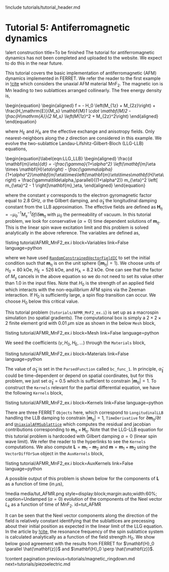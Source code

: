 !include tutorials/tutorial_header.md

# Tutorial 5: Antiferromagnetic dynamics

!alert construction title=To be finished
The tutorial for antiferromagnetic dynamics has not been completed and uploaded to the website. We expect to do this in the near future.

This tutorial covers the basic implementation of antiferromagnetic (AFM) dynamics implemented in FERRET. We refer the reader to the first example in [!cite](Rezende2019) which considers the unaxial AFM material $\mathrm{MnF}_2$. The magnetic ion is $\mathrm{Mn}$ leading to two sublattices arranged collinearly. The free energy density is,

\begin{equation}
  \begin{aligned}
    f = - H_0 \left(M_{1z} + M_{2z}\right) + \frac{H_\mathrm{E}}{M_s} \mathbf{M}_1 \cdot \mathbf{M}_2 - \frac{H_\mathrm{A}}{2 M_s} \left(M_{1z}^2 + M_{2z}^2\right)
  \end{aligned}
\end{equation}

where $H_\mathrm{E}$ and $H_\mathrm{A}$ are the effective exchange and anisotropy fields. Only nearest-neighbors along the $z$ direction are considered in this example. We evolve the two-sublattice Landau-Lifshitz-Gilbert-Bloch (LLG-LLB) equations,

\begin{equation}\label{eqn:LLG_LLB}
  \begin{aligned}
    \frac{d \mathbf{m}_\eta}{dt} = -\frac{\gamma}{1+\alpha^2} \left(\mathbf{m}_\eta \times \mathbf{H}_\eta\right) - \frac{\gamma\alpha}{1+\alpha^2}\mathbf{m}_\eta\times\left(\mathbf{m}_\eta\times\mathbf{H}_\eta\right) + \frac{\gamma\tilde\alpha_\parallel}{(1+\alpha^2)} m_{\eta}^2 \left[ m_{\eta}^2 - 1 \right]\mathbf{m}_\eta,
  \end{aligned}
\end{equation}

where the constant $\gamma$ corresponds to the electron gyromagnetic factor equal to $2.8$ GHz, $\alpha$ the Gilbert damping, and $\tilde\alpha_\parallel$ the longitudinal damping constant from the LLB approximation. The effective fields are defined as $\mathbf{H}_\eta = - \mu_0^{-1} M_s^{-1} \delta f / \delta \mathbf{m}_\eta$ with $\mu_0$ the permeability of vacuum. In this tutorial problem, we look for conservative ($\alpha = 0$) time dependent solutions of $\mathbf{m}_\eta$. This is the linear spin wave excitation limit and this problem is solved analytically in the above reference. The variables are defined as,

!listing tutorial/AFMR_MnF2_ex.i
         block=Variables
         link=False
         language=python

where we have used [`RandomConstrainedVectorFieldIC`](source/ics/RandomConstrainedVectorFieldIC.md) to set the initial condition such that $\mathbf{m}_\eta$ is on the unit sphere  $(|\mathbf{m}_\eta| = 1)$. We choose units of $H_0 = 80$ kOe, $H_\mathrm{E} = 526$ kOe, and $H_\mathrm{A} = 8.2$ kOe. One can see that the factor of $M_s$ cancels in the above equation so we do not need to set its value other than $1.0$ in the input files. Note that $H_0$ is the strength of an applied field which interacts with the non-equilibrium AFM spins via the Zeeman interaction. If $H_0$ is sufficiently large, a spin flop transition can occur. We choose $H_0$ below this critical value.

This tutorial problem (`tutorials/AFMR_MnF2_ex.i`) is set up as a macrospin simulation (no spatial gradients). The computational box is simply a $2 \times 2 \times 2$ finite element grid with $0.01$ $\mu$m size as shown in the below `Mesh` block,

!listing tutorial/AFMR_MnF2_ex.i
         block=Mesh
         link=False
         language=python

We seed the coefficients ($\gamma, H_0, H_\mathrm{E},...$) through the `Materials` block,

!listing tutorial/AFMR_MnF2_ex.i
         block=Materials
         link=False
         language=python

The value of $\tilde\alpha_\parallel$ is set in the `ParsedFunction` called `bc_func_1`. In principle, $\tilde\alpha_\parallel$ could be time-dependent or depend on spatial coordinates, but for this problem, we just set $\tilde\alpha_\parallel = 0.5$ which is sufficient to constrain $|\mathbf{m}_\eta| = 1$. To construct the `Kernels` relevant for the partial differential equation, we have the following `Kernels` block,

!listing tutorial/AFMR_MnF2_ex.i
         block=Kernels
         link=False
         language=python

There are three FERRET `Objects` here, which correspond to `LongitudinalLLB` handling the LLB damping to constrain $|\mathbf{m}_\eta| = 1$, `TimeDerivative` for $\partial \mathbf{m}_\eta / \partial t$ and [`UniaxialAFMSublattice`](source/kernels/UniaxialAFMSublattice.md) which computes the residual and jacobian contributions corresponding to $\mathbf{m}_\eta \times \mathbf{H}_\eta$. Note that the LLG-LLB equation for this tutorial problem is hardcoded with Gilbert damping $\alpha = 0$ (linear spin wave limit). We refer the reader to the hyperlinks to see the `Kernels` computations. We also compute $\mathbf{L} = \mathbf{m}_1 - \mathbf{m}_2$ and $\mathbf{m} = \mathbf{m}_1 + \mathbf{m}_2$ using the `VectorDiffOrSum` object in the `AuxKernels` block,

!listing tutorial/AFMR_MnF2_ex.i
         block=AuxKernels
         link=False
         language=python

A possible output of this problem is shown below for the components of $\mathbf{L}$ as a function of time (in $\mu$s),

!media media/tut_AFMR.png style=display:block;margin:auto;width:60%; caption=Undamped ($\alpha = 0$) evolution of the components of the Neel vector $L_k$ as a function of time of $\mathrm{MnF}_2$. id=tut_AFMR

It can be seen that the Neel vector components along the direction of the field is relatively constant identifying that the sublattices are precessing about their initial position as expected in the linear limit of the LLG equation. In the article by [!cite](Rezende2019), the resonance frequency of the spin sublattice system is calculated analytically as a function of the field strength $H_0$. We show below good agreement with the results from FERRET for $\mathbf{H}_0 \parallel \hat{\mathbf{z}}$ and $\mathbf{H}_0 \perp \hat{\mathbf{z}}$.

!content pagination previous=tutorials/magnetic_ringdown.md next=tutorials/piezoelectric.md

